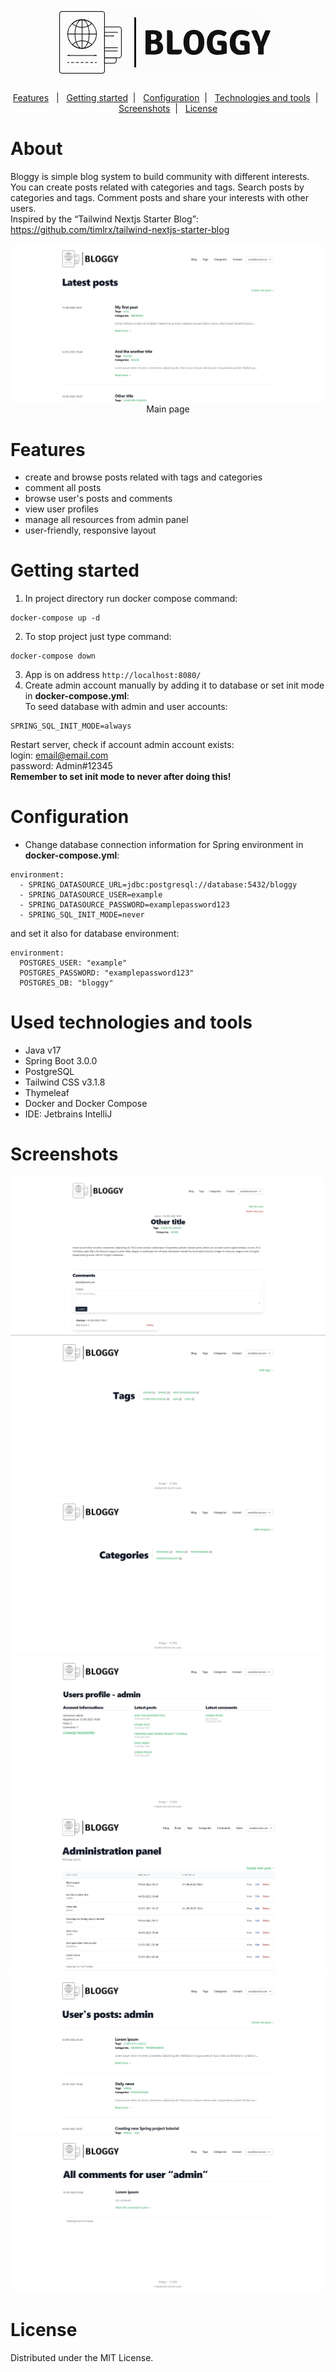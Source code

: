 <h1 align="center">
    <img src="screenshots/logo.png" alt="application logo">
</h1>

<p align="center">
    <a href="#features">Features</a>&nbsp;&nbsp; | &nbsp;
    <a href="#getting-started">Getting started</a>&nbsp; | &nbsp;
    <a href="#configuration">Configuration</a>&nbsp; | &nbsp;
    <a href="#used-technologies-and-tools">Technologies and tools</a>&nbsp; | &nbsp; 
    <a href="#screenshots">Screenshots</a>&nbsp; | &nbsp;
    <a href="#license">License</a>
</p>

# About
Bloggy is simple blog system to build community with different interests. You can create posts related with categories and tags. Search posts by categories and tags. Comment posts and share your interests with other users.\
Inspired by the <q>Tailwind Nextjs Starter Blog</q>: https://github.com/timlrx/tailwind-nextjs-starter-blog

<div align="center">
    <img src="screenshots/main.jpg" alt="main page">
    Main page
</div>

# Features
- create and browse posts related with tags and categories
- comment all posts
- browse user's posts and comments
- view user profiles
- manage all resources from admin panel
- user-friendly, responsive layout

# Getting started
1. In project directory run docker compose command:
```
docker-compose up -d
```
2. To stop project just type command:
```
docker-compose down
```
3. App is on address `http://localhost:8080/`
4. Create admin account manually by adding it to database or set init mode in **docker-compose.yml**:\
To seed database with admin and user accounts:
```
SPRING_SQL_INIT_MODE=always
```
Restart server, check if account admin account exists:\
login: email@email.com\
password: Admin#12345\
**Remember to set init mode to never after doing this!**

# Configuration
 - Change database connection information for Spring environment in **docker-compose.yml**:
```dotenv
environment:
  - SPRING_DATASOURCE_URL=jdbc:postgresql://database:5432/bloggy
  - SPRING_DATASOURCE_USER=example
  - SPRING_DATASOURCE_PASSWORD=examplepassword123
  - SPRING_SQL_INIT_MODE=never
```
and set it also for database environment:
```
environment:
  POSTGRES_USER: "example"
  POSTGRES_PASSWORD: "examplepassword123"
  POSTGRES_DB: "bloggy"
```

# Used technologies and tools
- Java v17
- Spring Boot 3.0.0
- PostgreSQL
- Tailwind CSS v3.1.8
- Thymeleaf
- Docker and Docker Compose
- IDE: Jetbrains IntelliJ

# Screenshots
<img src="screenshots/post_view.jpg" alt="post view">
<img src="screenshots/tags.jpg" alt="tags">
<img src="screenshots/categories.jpg" alt="categories">
<img src="screenshots/user_dashboard.jpg" alt="user dashboard">
<img src="screenshots/admin_panel_example.jpg" alt="admin panel example">
<img src="screenshots/user_posts.jpg" alt="user posts">
<img src="screenshots/user_comments.jpg" alt="user comments">

# License
Distributed under the MIT License.
